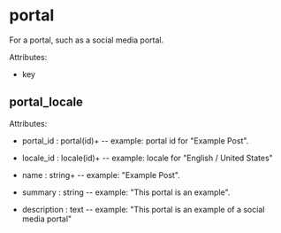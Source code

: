 # portal

For a portal, such as a social media portal.

Attributes:

* key


## portal_locale

Attributes:

* portal_id : portal(id)+ -- example: portal id for "Example Post".

* locale_id : locale(id)+ -- example: locale for "English / United States"

* name : string+ -- example: "Example Post".

* summary : string -- example: "This portal is an example".

* description : text -- example: "This portal is an example of a social media portal"

